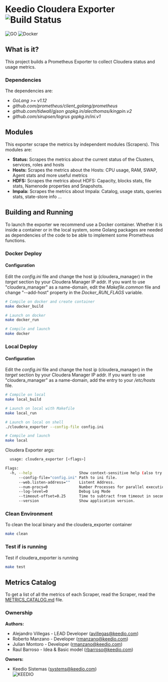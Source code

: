 # Keedio Cloudera Exporter ![Build Status](https://img.shields.io/badge/build-passing-brightgreen.svg?style=plastic)

![GO](https://img.shields.io/badge/go_version-1.12-blue.svg?style=plastic) ![Docker](https://img.shields.io/badge/docker_container-ready-brightgreen.svg?style=plastic)




## What is it?
This project builds a Prometheus Exporter to collect Cloudera status and usage metrics.




### Dependencies
The dependencies are:
* _GoLang >= v1.12_
* _github.com/prometheus/client_golang/prometheus_
* _github.com/tidwall/gjson gopkg.in/alecthomas/kingpin.v2_
* _github.com/sirupsen/logrus gopkg.in/ini.v1_




## Modules
This exporter scrape the metrics by independent modules (Scrapers). This modules are:
* **Status:**  Scrapes the metrics about the current status of the Clusters, services, roles and hosts
* **Hosts:**  Scrapes the metrics about the Hosts: CPU usage, RAM, SWAP, Agent stats and more useful metrics
* **HDFS:**  Scrapes the metrics about HDFS: Capacity, blocks stats, file stats, Namenode properties and Snapshots.
* **Impala:**  Scrapes the metrics about Impala: Catalog, usage stats, queries stats, state-store info …




## Building and Running
To launch the exporter we recommend use a Docker container.  Whether it is inside a container or in the local system, some Golang packages are needed as dependencies of the code to be able to implement some Prometheus functions.




### Docker Deploy
#### Configuration
Edit the *config.ini* file and change the host ip (cloudera_manager) in the *target* section by your Cloudera Manager IP addr.  If you want to use "cloudera_manager" as a name-domain, edit the *Makefile.common* file and change "--add-host" property in the *Docker_RUN_FLAGS* variable.
```sh
# Compile on docker and create container
make docker_build

# Launch on docker
make docker_run

# Compile and launch
make docker
```




### Local Deploy
#### Configuration
Edit the *config.ini* file and change the host ip (cloudera_manager) in the *target* section by your Cloudera Manager IP addr.  If you want to use "cloudera_manager" as a name-domain, add the entry to your */etc/hosts* file.
```sh
# Compile on local
make local_build

# Launch on local with Makefile
make local_run

# Launch on local on shell
./cloudera_exporter --config-file config.ini

# Compile and launch
make local
```

Cloudera Exporter args:
```sh
  usage: cloudera_exporter [<flags>]

Flags:
  -h, --help                     Show context-sensitive help (also try --help-long and --help-man).
      --config-file="config.ini" Path to ini file.
      --web.listen-address=""    Listent Address.
      --num-procs=0              Number Processes for parallel execution
      --log-level=0              Debug Log Mode
      --timeout-offset=0.25      Time to subtract from timeout in seconds.
      --version                  Show application version.
```




### Clean Environment
To clean the local binary and the cloudera_exporter container
```sh
make clean
```




### Test if is running
Test if cloudera_exporter is running
```sh
make test
```




## Metrics Catalog
To get a list of all the metrics of each Scraper, read the  Scraper, read the [METRICS_CATALOG.md](METRICS_CATALOG.md) file.




### Ownership
**Authors:**
 - Alejandro Villegas - LEAD Developer (<avillegas@keedio.com>)
 - Roberto Manzano - Developer (<rmanzano@keedio.com>)
 - Julian Montoro - Developer (<rmanzano@keedio.com>)
 - Raul Barroso - Idea & Basic model (<rbarroso@keedio.com>)


**Owners:**
 - Keedio Sistemas (<systems@keedio.com>)  
![KEEDIO](https://www.cibernos.com/web-content/uploads/2015/02/keedio.png "KEEDIO") 
